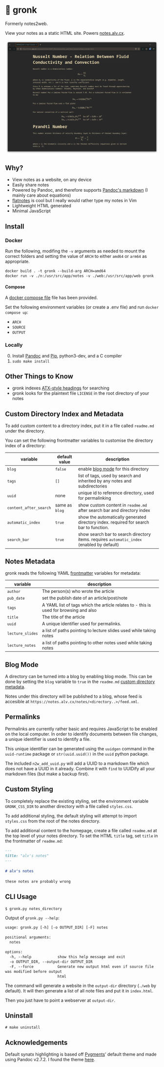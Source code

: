 # :beaver: gronk

Formerly notes2web.

View your notes as a static HTML site. Powers [notes.alv.cx](https://notes.alv.cx).

![](./screenshot.png)


## Why?

- View notes as a website, on any device
- Easily share notes
- Powered by Pandoc, and therefore supports [Pandoc's markdown](https://pandoc.org/MANUAL.html#pandocs-markdown) (I mainly care about equations)
- [flatnotes](https://github.com/Dullage/flatnotes) is cool but I really would rather type my notes in Vim
- Lightweight HTML generated
- Minimal JavaScript


## Install

### Docker

Run the following, modifing the `-v` arguments as needed to mount the correct folders and
setting the value of `ARCH` to either `amd64` or `arm64` as appropriate.

```
docker build . -t gronk --build-arg ARCH=amd64 
docker run -v ./n:/usr/src/app/notes -v ./web:/usr/src/app/web gronk
```

#### Compose

A [docker compose file](./docker-compose.yml) file has been provided.

Set the following environment variables (or create a .env file) and run `docker compose up`:

- `ARCH`
- `SOURCE`
- `OUTPUT`

### Locally

0. Install [Pandoc](https://pandoc.org/index.html) and [Pip](https://github.com/pypa/pip), python3-dev, and a C compiler
1. `sudo make install`

## Other Things to Know

- gronk indexes [ATX-style headings](https://pandoc.org/MANUAL.html#atx-style-headings) for
  searching
- gronk looks for the plaintext file `LICENSE` in the root directory of your notes


## Custom Directory Index and Metadata

To add custom content to a directory index, put it in a file called `readme.md` under the directory.

You can set the following frontmatter variables to customise the directory index of a directory:

| variable               | default value  | description                                                                                |
|------------------------|----------------|--------------------------------------------------------------------------------------------|
| `blog`                 | `false`        | enable [blog mode](#blog-mode) for this directory                                          |
| `tags`                 | `[]`           | list of tags, used by search and inherited by any notes and subdirectories                 |
| `uuid`                 | none           | unique id to reference directory, used for permalinking                                    |
| `content_after_search` | same as `blog` | show custom content in `readme.md` after search bar and directory index                    |
| `automatic_index`      | `true`         | show the automatically generated directory index. required for search bar to function.     |
| `search_bar`           | `true`         | show search bar to search directory items. requires `automatic_index` (enabled by default) |


## Notes Metadata

gronk reads the following YAML [frontmatter](https://jekyllrb.com/docs/front-matter/) variables for metadata:

| variable         | description                                                                           |
|------------------|---------------------------------------------------------------------------------------|
| `author`         | The person(s) who wrote the article                                                   |
| `pub_date`       | set the publish date of an article/post/note                                          |
| `tags`           | A YAML list of tags which the article relates to - this is used for browsing and also |
| `title`          | The title of the article                                                              |
| `uuid`           | A unique identifier used for permalinks.                                              |
| `lecture_slides` | a list of paths pointing to lecture slides used while taking notes                    |
| `lecture_notes`  | a list of paths pointing to other notes used while taking notes                       |

## Blog Mode

A directory can be turned into a blog by enabling blog mode.
This can be done by setting the `blog` variable to `true` in the `readme.md` [custom directory metadata](#custom-directory-index-and-metadata).

Notes under this directory will be published to a blog, whose feed is accesible at `https://notes.alv.cx/notes/<directory..>/feed.xml`.


## Permalinks

Permalinks are currently rather basic and requires JavaScript to be enabled on the local computer.
In order to identify documents between file changes, a unique identifier is used to identify a file.

This unique identifier can be generated using the `uuidgen` command in the `uuid-runtime` package or
`str(uuid.uuid())` in the `uuid` python package.

The included `n2w_add_uuid.py` will add a UUID to a markdown file which does not have a UUID in it
already.
Combine it with `find` to UUIDify all your markdown files (but make a backup first).

## Custom Styling

To completely replace the existing styling, set the environment variable `GRONK_CSS_DIR` to another directory with
a file called `styles.css`.

To add additional styling, the default styling will attempt to import `styles.css` from the root of the notes
directory.

To add additional content to the homepage, create a file called `readme.md` at the top level of your notes directory.
To set the HTML `title` tag, set `title` in the frontmatter of `readme.md`:

```markdown
---
title: "alv's notes"
---

# alv's notes

these notes are probably wrong
```

## CLI Usage

```
$ gronk.py notes_directory
```

Output of `gronk.py --help`:

```
usage: gronk.py [-h] [-o OUTPUT_DIR] [-F] notes

positional arguments:
  notes

options:
  -h, --help            show this help message and exit
  -o OUTPUT_DIR, --output-dir OUTPUT_DIR
  -F, --force           Generate new output html even if source file was modified before output
                        html
```

The command will generate a website in the `output-dir` directory (`./web` by default).
It will then generate a list of all note files and put it in `index.html`.

Then you just have to point a webserver at `output-dir`.

## Uninstall

```
# make uninstall
```

## Acknowledgements

Default synatx highlighting is based off [Pygments](https://pygments.org/)' default theme and
made using Pandoc v2.7.2.
I found the theme [here](https://github.com/tajmone/pandoc-goodies/blob/master/skylighting/css/built-in-styles/pygments.css).
